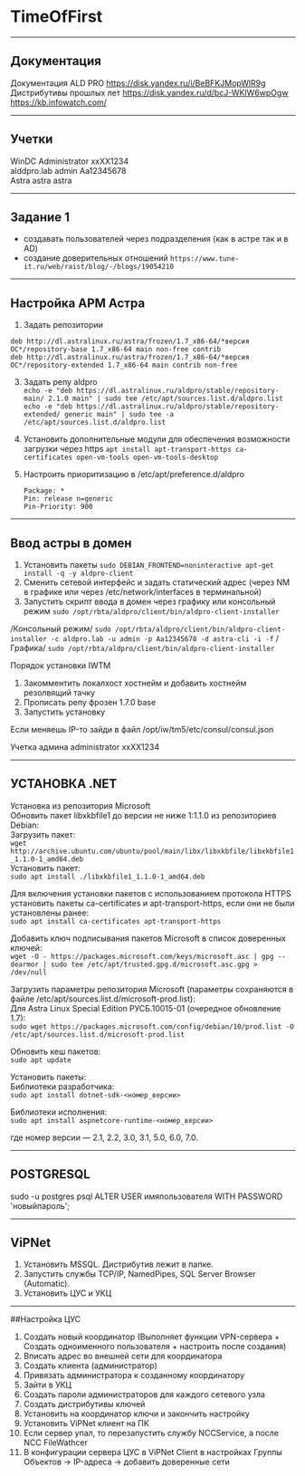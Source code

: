 # TimeOfFirst
____
## Документация
Документация ALD PRO https://disk.yandex.ru/i/BeBFKJMopWlR9g  
Дистрибутивы прошлых лет https://disk.yandex.ru/d/bcJ-WKIW6wpOgw  
https://kb.infowatch.com/
____
## Учетки 
WinDC  Administrator xxXX1234  
alddpro.lab  admin Aa12345678  
Astra astra astra
____
## Задание 1
- создавать пользователей через подразделения (как в астре так и в AD)
- создание доверительных отношений `https://www.tune-it.ru/web/raist/blog/-/blogs/19054210`
____
## Настройка АРМ Астра
1. Задать репозитории
```
deb http://dl.astralinux.ru/astra/frozen/1.7_x86-64/*версия ОС*/repository-base 1.7_x86-64 main non-free contrib
deb http://dl.astralinux.ru/astra/frozen/1.7_x86-64/*версия ОС*/repository-extended 1.7_x86-64 main contrib non-free
```

3. Задать репу aldpro  
`echo -e "deb https://dl.astralinux.ru/aldpro/stable/repository-main/ 2.1.0 main" | sudo tee /etc/apt/sources.list.d/aldpro.list`  
`echo -e "deb https://dl.astralinux.ru/aldpro/stable/repository-extended/ generic main" | sudo tee -a /etc/apt/sources.list.d/aldpro.list`

5. Установить дополнительные модули для обеспечения возможности загрузки через https `apt install apt-transport-https ca-certificates open-vm-tools open-vm-tools-desktop`
6. Настроить приоритизацию в /etc/apt/preference.d/aldpro
   ```
   Package: *
   Pin: release n=generic
   Pin-Priority: 900
   ```
____
## Ввод астры в домен

1. Установить пакеты `sudo DEBIAN_FRONTEND=noninteractive apt-get install -q -y aldpro-client`
2. Сменить сетевой интерфейс и задать статический адрес (через NM в графике или через /etc/network/interfaces в терминальной)
3. Запустить скрипт ввода в домен через графику или консольный режим `sudo /opt/rbta/aldpro/client/bin/aldpro-client-installer`

/Консольный режим/ `sudo /opt/rbta/aldpro/client/bin/aldpro-client-installer -c aldpro.lab -u admin -p Aa12345678 -d astra-cli -i -f`
/Графика/ `sudo /opt/rbta/aldpro/client/bin/aldpro-client-installer`


Порядок установки IWTM

1. Закомментить локалхост хостнейм и добавить хостнейм резолвящий тачку  
2. Прописать репу фрозен 1.7.0 base
3. Запустить установку

Если меняешь IP-то зайди в файл /opt/iw/tm5/etc/consul/consul.json

Учетка админа administrator xxXX1234
____
## УСТАНОВКА .NET  
Установка из репозитория Microsoft  
Обновить пакет libxkbfile1 до версии не ниже 1:1.1.0 из репозиториев Debian:  
Загрузить пакет:  
`wget http://archive.ubuntu.com/ubuntu/pool/main/libx/libxkbfile/libxkbfile1_1.1.0-1_amd64.deb`  
Установить пакет:  
`sudo apt install ./libxkbfile1_1.1.0-1_amd64.deb`

Для включения установки пакетов с использованием протокола HTTPS установить пакеты ca-certificates и apt-transport-https, если они не были установлены ранее:  
`sudo apt install ca-certificates apt-transport-https`

Добавить ключ подписывания пакетов Microsoft в список доверенных ключей:  
`wget -O - https://packages.microsoft.com/keys/microsoft.asc | gpg --dearmor | sudo tee /etc/apt/trusted.gpg.d/microsoft.asc.gpg > /dev/null`

Загрузить параметры репозитория Microsoft (параметры сохраняются в файле /etc/apt/sources.list.d/microsoft-prod.list):  
Для Astra Linux Special Edition РУСБ.10015-01 (очередное обновление 1.7):  
`sudo wget https://packages.microsoft.com/config/debian/10/prod.list -O /etc/apt/sources.list.d/microsoft-prod.list`

Обновить кеш пакетов:  
`sudo apt update`

Установить пакеты:  
Библиотеки разработчика:  
`sudo apt install dotnet-sdk-<номер_версии>`

Библиотеки исполнения:  
`sudo apt install aspnetcore-runtime-<номер_версии>`

где номер версии — 2.1, 2.2, 3.0, 3.1, 5.0, 6.0, 7.0.

____
## POSTGRESQL
sudo -u postgres psql
ALTER USER имяпользователя WITH PASSWORD 'новыйпароль';

____
## ViPNet 
1. Установить MSSQL. Дистрибутив лежит в папке.
2. Запустить службы TCP/IP, NamedPipes, SQL Server Browser (Automatic).
3. Установить ЦУС и УКЦ


____
##Настройка ЦУС
1. Создать новый координатор (Выполняет функции VPN-сервера + Создать одноименного пользователя + настроить после создания)
2. Вписать адрес во внешней сети для координатора
3. Создать клиента (администратор)
4. Привязать администратора к созданному координатору
5. Зайти в УКЦ 
6. Создать пароли администраторов для каждого сетевого узла
7. Создать дистрибутивы ключей
8. Установить на координатор ключи и закончить настройку
9. Установить ViPNet клиент на ПК
10. Если сервер упал, то перезапустить службу NCCService, а после NCC FileWathcer
11. В конфигурации сервера ЦУС в ViPNet Client в настройках Группы Объектов -> IP-адреса -> добавить доверенные сети
